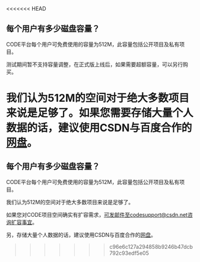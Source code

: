 <<<<<<< HEAD
## 每个用户有多少磁盘容量？

CODE平台每个用户可免费使用的容量为512M，此容量包括公开项目及私有项目。

测试期间暂不支持容量调整，在正式版上线后，如果需要超额容量，可以另行购买。

我们认为512M的空间对于绝大多数项目来说是足够了。如果您需要存储大量个人数据的话，建议使用CSDN与百度合作的[网盘](http://yun.baidu.com/xcloud/csdn/pan)。
=======
## 每个用户有多少磁盘容量？

CODE平台每个用户可免费使用的容量为512M，此容量包括公开项目及私有项目。

我们认为512M的空间对于绝大多数项目来说是足够了。

如果您对CODE项目空间确实有扩容需求，可发邮件至codesupport@csdn.net咨询扩容事宜。

另，存储大量个人数据的话，建议使用CSDN与百度合作的[网盘](http://yun.baidu.com/xcloud/csdn/pan)。
>>>>>>> c96e6c127a294858b9246b47dcb792c93edf5e05
